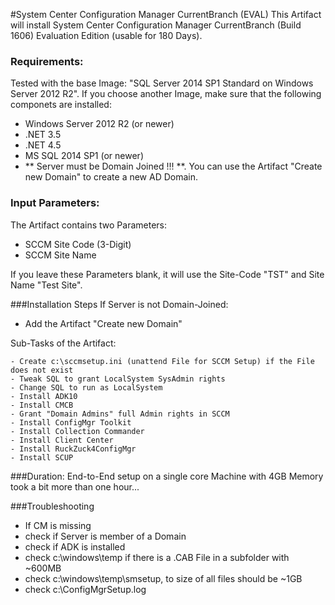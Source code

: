 #System Center Configuration Manager CurrentBranch (EVAL)
This Artifact will install System Center Configuration Manager CurrentBranch (Build 1606) Evaluation Edition (usable for 180 Days).

### Requirements:
Tested with the base Image: "SQL Server 2014 SP1 Standard on Windows Server 2012 R2". If you choose another Image, make sure that the following componets are installed:
- Windows Server 2012 R2 (or newer)
- .NET 3.5
- .NET 4.5
- MS SQL 2014 SP1 (or newer)
- ** Server must be Domain Joined !!! **. You can use the Artifact "Create new Domain" to create a new AD Domain.

### Input Parameters:
The Artifact contains two Parameters:
- SCCM Site Code (3-Digit)
- SCCM Site Name

If you leave these Parameters blank, it will use the Site-Code "TST" and Site Name "Test Site".


###Installation Steps
If Server is not Domain-Joined:
- Add the Artifact "Create new Domain"

Sub-Tasks of the Artifact:
```
- Create c:\sccmsetup.ini (unattend File for SCCM Setup) if the File does not exist
- Tweak SQL to grant LocalSystem SysAdmin rights
- Change SQL to run as LocalSystem
- Install ADK10
- Install CMCB
- Grant "Domain Admins" full Admin rights in SCCM
- Install ConfigMgr Toolkit
- Install Collection Commander
- Install Client Center
- Install RuckZuck4ConfigMgr
- Install SCUP
```

###Duration:
End-to-End setup on a single core Machine with 4GB Memory took a bit more than one hour...

###Troubleshooting
- If CM is missing
 - check if Server is member of a Domain
 - check if ADK is installed
 - check c:\windows\temp if there is a .CAB File in a subfolder with ~600MB
 - check c:\windows\temp\smsetup, to size of all files should be ~1GB
 - check c:\ConfigMgrSetup.log
